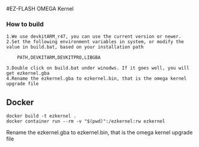 #EZ-FLASH OMEGA Kernel

### How to build 

    1.We use devkitARM_r47, you can use the current version or newer.
    2.Set the following environment variables in system, or modify the value in build.bat, based on your installation path
 
        PATH,DEVKITARM,DEVKITPRO,LIBGBA

    3.Double click on build.bat under winodws. If it goes well, you will get ezkernel.gba
    4.Rename the ezkernel.gba to ezkernel.bin, that is the omega kernel upgrade file

## Docker

```
docker build -t ezkernel .
docker container run --rm -v "$(pwd)":/ezkernel:rw ezkernel
```

Rename the ezkernel.gba to ezkernel.bin, that is the omega kernel upgrade file